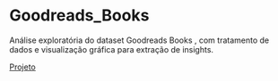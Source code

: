 # Goodreads_Books
Análise exploratória do dataset Goodreads Books , com tratamento de dados e visualização gráfica para extração de insights.

[Projeto](https://github.com/rodrigorosalvos/Goodreads_Books/blob/main/Goodreads_books.ipynb)
